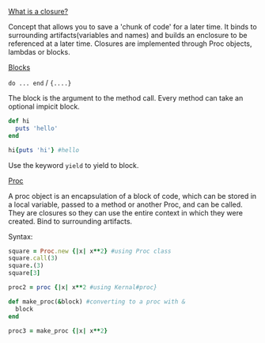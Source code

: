 <u>What is a closure?</u> 

Concept that allows you to save a 'chunk of code' for a later time. It binds to surrounding artifacts(variables and names) and builds an enclosure to be referenced at a later time. Closures are implemented through Proc objects, lambdas or blocks. 



<u>Blocks</u>

`do ... end` / `{....}` 

The block is the argument to the method call. Every method can take an optional impicit block. 

```ruby 
def hi 
  puts 'hello'
end 

hi{puts 'hi'} #hello 
```

Use the keyword `yield` to yield to block. 

<u>Proc</u>

A proc object is an encapsulation of a block of code, which can be stored in a local variable, passed to a method or another Proc, and can be called.  They are closures so they can use the entire context in which they were created. Bind to surrounding artifacts.  

Syntax: 

```ruby 
square = Proc.new {|x| x**2} #using Proc class
square.call(3)
square.(3)
square[3]
```

```ruby 
proc2 = proc {|x| x**2 #using Kernal#proc}
```

```ruby 
def make_proc(&block) #converting to a proc with &
  block 
end 

proc3 = make_proc {|x| x**2}
```

